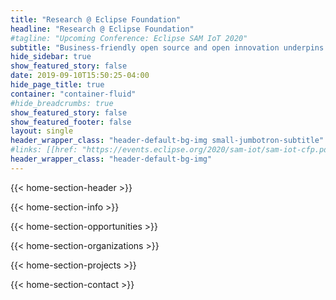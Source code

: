 ```yaml
---
title: "Research @ Eclipse Foundation"
headline: "Research @ Eclipse Foundation"
#tagline: "Upcoming Conference: Eclipse SAM IoT 2020"
subtitle: "Business-friendly open source and open innovation underpins exploitation, community building and dissemination strategy for European projects."
hide_sidebar: true
show_featured_story: false
date: 2019-09-10T15:50:25-04:00
hide_page_title: true
container: "container-fluid"
#hide_breadcrumbs: true
show_featured_story: false
show_featured_footer: false
layout: single
header_wrapper_class: "header-default-bg-img small-jumbotron-subtitle"
#links: [[href: "https://events.eclipse.org/2020/sam-iot/sam-iot-cfp.pdf", text: "Download call for papers"]]
header_wrapper_class: "header-default-bg-img"
---
```


{{< home-section-header >}}

{{< home-section-info >}}

{{< home-section-opportunities >}}

{{< home-section-organizations >}}

{{< home-section-projects >}}

{{< home-section-contact >}}